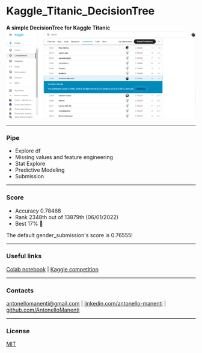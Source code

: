 # Kaggle_Titanic_DecisionTree
**A simple DecisionTree for Kaggle Titanic**
![Kaggle Score](https://github.com/AntonelloManenti/Kaggle_Titanic_DecisionTree/blob/main/staging/Capture.PNG)

---
### Pipe

- Explore df
- Missing values and feature engineering
- Stat Explore
- Predictive Modeling
- Submission

---
### Score

- Accuracy 0.78468
- Rank 2348th out of 13879th (06/01/2022)
- Best 17% 💪

The default gender_submission's score is 0.76555!

---
### Useful links
[Colab notebook](https://colab.research.google.com/drive/1qd9FZ4jMcMvy6b2syExX0169m59JguHd?usp=sharing) | [Kaggle competition](https://www.kaggle.com/c/titanic)

---
### Contacts
[antonellomanenti@gmail.com](mailto:antonellomanenti@gmail.com) | [linkedin.com/antonello-manenti](https://www.linkedin.com/in/antonello-manenti/) | [github.com/AntonelloManenti](https://github.com/AntonelloManenti)

---
### License
[MIT](https://choosealicense.com/licenses/mit/)


